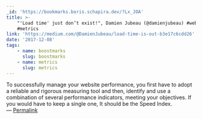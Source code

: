 ```yaml
---
_id: 'https://bookmarks.boris.schapira.dev/?Lx_JOA'
title: >-
    "'Load time' just don’t exist!", Damien Jubeau (@damienjubeau) #webperf
    #metrics
link: 'https://medium.com/@DamienJubeau/load-time-is-out-b3e17c6cdd26'
date: '2017-12-08'
tags:
    - name: boostmarks
      slug: boostmarks
    - name: metrics
      slug: metrics
---
```


To successfully manage your website performance, you first have to adopt a
reliable and rigorous measuring tool and then, identify and use a combination of
several performance indicators, meeting your objectives. If you would have to
keep a single one, It should be the Speed Index. <br>&#8212;
<a href="https://bookmarks.boris.schapira.dev/?Lx_JOA" title="Permalink">Permalink</a>
